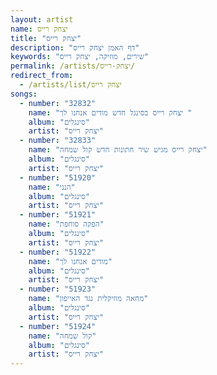```yaml
---
layout: artist
name: יצחק רייס
title: "יצחק רייס"
description: "דף האמן יצחק רייס"
keywords: "שירים, מוזיקה, יצחק רייס"
permalink: /artists/יצחק-רייס/
redirect_from:
  - /artists/list/יצחק רייס
songs:
  - number: "32832"
    name: "יצחק רייס בסינגל חדש מודים אנחנו לך "
    album: "סינגלים"
    artist: "יצחק רייס"
  - number: "32833"
    name: "יצחק רייס מגיש שיר חתונות חדש קול שמחה"
    album: "סינגלים"
    artist: "יצחק רייס"
  - number: "51920"
    name: "הנני"
    album: "סינגלים"
    artist: "יצחק רייס"
  - number: "51921"
    name: "הפקה סוחפת"
    album: "סינגלים"
    artist: "יצחק רייס"
  - number: "51922"
    name: "מודים אנחנו לך"
    album: "סינגלים"
    artist: "יצחק רייס"
  - number: "51923"
    name: "מחאה מוזיקלית נגד האייפון"
    album: "סינגלים"
    artist: "יצחק רייס"
  - number: "51924"
    name: "קול שמחה"
    album: "סינגלים"
    artist: "יצחק רייס"
---
```

